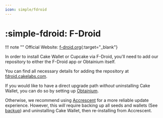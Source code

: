 ```yaml
---
icon: simple/fdroid
---
```


# :simple-fdroid: F-Droid

!!! note ""
    Official Website: [f-droid.org](https://f-droid.org){:target="_blank"}

In order to install Cake Wallet or Cupcake via F-Droid, you'll need to add our repository to either the F-Droid app or Obtainium itself.

You can find all necessary details for adding the repository at [fdroid.cakelabs.com](https://fdroid.cakelabs.com/).

If you would like to have a direct upgrade path *without* uninstalling Cake Wallet, you can do so by setting up [Obtainium](obtainium.md).

Otherwise, we recommend using [Accrescent](accrescent.md) for a more reliable update experience. However, this *will* require backing up all seeds and wallets (See [backup](/features/basic/create-backup/)) and uninstalling Cake Wallet, then re-installing from Accrescent.
